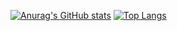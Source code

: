[![Anurag's GitHub stats](https://github-readme-stats.vercel.app/api?username=KSMASTERS)](https://github.com/anuraghazra/github-readme-stats)
[![Top Langs](https://github-readme-stats.vercel.app/api/top-langs/?username=KSMASTERS&layout=compact)](https://github.com/anuraghazra/github-readme-stats)

